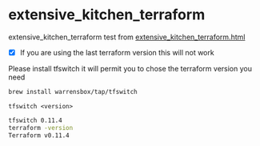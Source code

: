 # extensive_kitchen_terraform

extensive_kitchen_terraform test from [extensive_kitchen_terraform.html](https://newcontext-oss.github.io/kitchen-terraform/tutorials/extensive_kitchen_terraform.html)

- [x] If you are using the last terraform version this will not work

Please install tfswitch it will permit you to chose the terraform version you need

```bash
brew install warrensbox/tap/tfswitch
```

`tfswitch <version>`

```bash
tfswitch 0.11.4
terraform -version
Terraform v0.11.4
```
